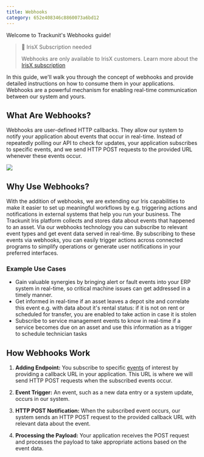 ```yaml
---
title: Webhooks
category: 652e408346c8860073a6bd12
---
```

Welcome to Trackunit's Webhooks guide!

> 📘 IrisX Subscription needed
>
> Webhooks are only available to IrisX customers. Learn more about the [IrisX subscription](https://developers.trackunit.com/docs/irisx-overview)

In this guide, we'll walk you through the concept of webhooks and provide detailed instructions on how to consume them in your applications. Webhooks are a powerful mechanism for enabling real-time communication between our system and yours.

## What Are Webhooks?
Webhooks are user-defined HTTP callbacks. They allow our system to notify your application about events that occur in real-time. Instead of repeatedly polling our API to check for updates, your application subscribes to specific events, and we send HTTP POST requests to the provided URL whenever these events occur.

![](https://cdn.statically.io/gh/trackunit/developer-hub/master/guides/webhooks/webhooks-approach.png)

## Why Use Webhooks?
With the addition of webhooks, we are extending our Iris capabilities to make it easier to set up meaningful workflows by e.g. triggering actions and notifications in external systems that help you run your business. The Trackunit Iris platform collects and stores data about events that happened to an asset. Via our webhooks technology you can subscribe to relevant event types and get event data served in real-time. By subscribing to these events via webhooks, you can easily trigger actions across connected  programs to simplify operations or generate user notifications in your preferred interfaces. 

### Example Use Cases
- Gain valuable synergies by bringing alert or fault events into your ERP system in real-time, so critical machine issues can get addressed in a timely manner.
- Get informed in real-time if an asset leaves a depot site and correlate this event e.g. with data about it's rental status: if it is not on rent or scheduled for transfer, you are enabled to take action in case it is stolen
- Subscribe to service management events to know in real-time if a service becomes due on an asset and use this information as a trigger to schedule technician tasks

## How Webhooks Work
1. **Adding Endpoint:**
You subscribe to specific [events](https://developers.trackunit.com/docs/webhooks-event-catalog) of interest by providing a callback URL in your application. This URL is where we will send HTTP POST requests when the subscribed events occur.


2. **Event Trigger:**
   An event, such as a new data entry or a system update, occurs in our system.


3. **HTTP POST Notification:**
When the subscribed event occurs, our system sends an HTTP POST request to the provided callback URL with relevant data about the event.


4. **Processing the Payload:**
Your application receives the POST request and processes the payload to take appropriate actions based on the event data.
